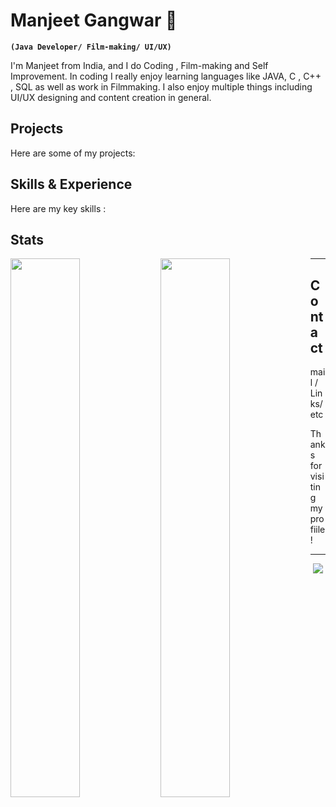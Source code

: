 # Manjeet Gangwar  👋
**`(Java Developer/ Film-making/ UI/UX)`**

I'm Manjeet from India, and I do Coding , Film-making and Self Improvement. In coding I really enjoy learning languages like JAVA, C , C++ , SQL as well as work in Filmmaking. I also enjoy multiple things including UI/UX designing and content creation in general.

## Projects 
Here are some of my projects:
## Skills & Experience
Here are my key skills :

## Stats
<img align="left" width="47%" src="https://github-readme-stats.vercel.app/api?username=manjeetio&theme=dark&hide_border=true&include_all_commits=true&count_private=true"/> 

<img align="left" width="47%" src="https://github-readme-streak-stats.herokuapp.com/?user=manjeetio&theme=dark&hide_border=true"/>

---

## Contact
 
 mail / Links/ etc

Thanks for visiting my profiile!




---
![]()
[![](https://visitcount.itsvg.in/api?id=manjeetio&icon=3&color=12)](https://visitcount.itsvg.in)
